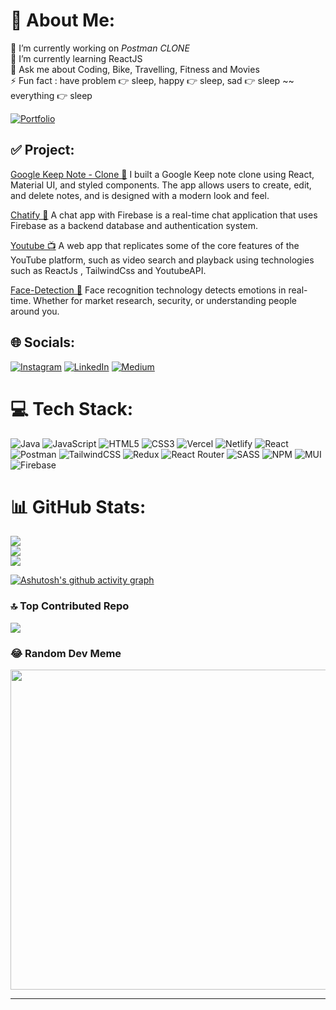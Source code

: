 <!-- <img alt="GitHub followers" src="https://img.shields.io/github/followers/tushar-upadhya?style=social"> &nbsp;&nbsp; <img alt="GitHub User's stars" src="https://img.shields.io/github/stars/tushar-upadhya?style=social"> &nbsp;&nbsp;  -->

# 💫 About Me:
🔭 I’m currently working on  *Postman CLONE*
<br>🌱 I’m currently learning ReactJS<br>💬 Ask me about  Coding, Bike, Travelling, Fitness and Movies<br>⚡ Fun fact : have problem 👉 sleep, happy 👉 sleep, sad 👉 sleep ~~ everything 👉 sleep

[![Portfolio](https://img.shields.io/badge/Portfolio-%23000000.svg?style=for-the-badge&logo=firefox&logoColor=#FF7139)](https://tusharupadhyay.vercel.app/) 


## ✅ Project:

[Google Keep Note - Clone 📒](https://github.com/tushar-upadhya/google-keep-clone)  I built a Google Keep note clone using React, Material UI, and styled components. The app allows users to create, edit, and delete notes, and is designed with a modern look and feel.

[Chatify 💬](https://github.com/tushar-upadhya/chatify) A chat app with Firebase is a real-time chat application that uses Firebase as a backend database and authentication system.

[Youtube 📺](https://github.com/tushar-upadhya/youtube_clone-main) A web app that replicates some of the core features of the YouTube platform, such as video search and playback using technologies such as ReactJs , TailwindCss and YoutubeAPI.

[Face-Detection 👻](https://github.com/tushar-upadhya/face-detection) Face recognition technology detects emotions in real-time. Whether for market research, security, or understanding people around you.





## 🌐 Socials:
[![Instagram](https://img.shields.io/badge/Instagram-%23E4405F.svg?logo=Instagram&logoColor=white)](https://instagram.com/https://www.instagram.com/_tusharupadhyay/) [![LinkedIn](https://img.shields.io/badge/LinkedIn-%230077B5.svg?logo=linkedin&logoColor=white)](https://linkedin.com/in/https://www.linkedin.com/in/tushar-upadhyay-54029b135/) [![Medium](https://img.shields.io/badge/Medium-12100E?logo=medium&logoColor=white)](https://medium.com/@https://medium.com/@upadhyaytushar552) 

# 💻 Tech Stack:
![Java](https://img.shields.io/badge/java-%23ED8B00.svg?style=for-the-badge&logo=java&logoColor=white) ![JavaScript](https://img.shields.io/badge/javascript-%23323330.svg?style=for-the-badge&logo=javascript&logoColor=%23F7DF1E) ![HTML5](https://img.shields.io/badge/html5-%23E34F26.svg?style=for-the-badge&logo=html5&logoColor=white) ![CSS3](https://img.shields.io/badge/css3-%231572B6.svg?style=for-the-badge&logo=css3&logoColor=white) ![Vercel](https://img.shields.io/badge/vercel-%23000000.svg?style=for-the-badge&logo=vercel&logoColor=white) ![Netlify](https://img.shields.io/badge/netlify-%23000000.svg?style=for-the-badge&logo=netlify&logoColor=#00C7B7) ![React](https://img.shields.io/badge/react-%2320232a.svg?style=for-the-badge&logo=react&logoColor=%2361DAFB) ![Postman](https://img.shields.io/badge/Postman-FF6C37?style=for-the-badge&logo=postman&logoColor=white) ![TailwindCSS](https://img.shields.io/badge/tailwindcss-%2338B2AC.svg?style=for-the-badge&logo=tailwind-css&logoColor=white) ![Redux](https://img.shields.io/badge/redux-%23593d88.svg?style=for-the-badge&logo=redux&logoColor=white) ![React Router](https://img.shields.io/badge/React_Router-CA4245?style=for-the-badge&logo=react-router&logoColor=white) ![SASS](https://img.shields.io/badge/SASS-hotpink.svg?style=for-the-badge&logo=SASS&logoColor=white) ![NPM](https://img.shields.io/badge/NPM-%23000000.svg?style=for-the-badge&logo=npm&logoColor=white) ![MUI](https://img.shields.io/badge/MUI-%230081CB.svg?style=for-the-badge&logo=material-ui&logoColor=white) ![Firebase](https://img.shields.io/badge/firebase-%23039BE5.svg?style=for-the-badge&logo=firebase)
# 📊 GitHub Stats:
![](https://github-readme-stats.vercel.app/api?username=tushar-upadhya&theme=gruvbox&hide_border=true&include_all_commits=false&count_private=true)<br/>
![](https://github-readme-streak-stats.herokuapp.com/?user=tushar-upadhya&theme=gruvbox&hide_border=true)<br/>
![](https://github-readme-stats.vercel.app/api/top-langs/?username=tushar-upadhya&theme=gruvbox&hide_border=true&include_all_commits=false&count_private=true&layout=compact)

[![Ashutosh's github activity graph](https://github-readme-activity-graph.cyclic.app/graph?username=tushar-upadhya&bg_color=b5b5b5&color=000000&line=c82dbd&point=ba1212&area=true&hide_border=true)](https://github.com/ashutosh00710/github-readme-activity-graph)

### 🔝 Top Contributed Repo
![](https://github-contributor-stats.vercel.app/api?username=tushar-upadhya&limit=5&theme=monokai&combine_all_yearly_contributions=true)

### 😂 Random Dev Meme
<img src="https://rm.up.railway.app/" width="512px"/>

---




